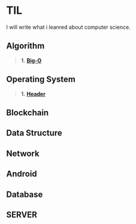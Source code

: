 # TIL
I will write what i leanred about computer science.

## Algorithm

>**1.** [**Big-O**](TIL/Algorithm/Big-O)

## Operating System

>**1.** [**Header**](https://google.com/)

## Blockchain

## Data Structure

## Network

## Android

## Database

## SERVER

